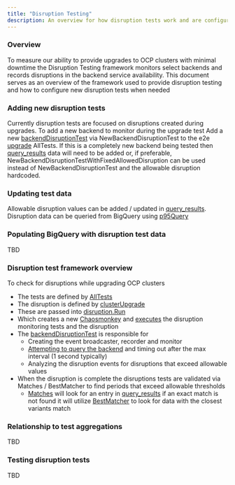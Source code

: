 ```yaml
---
title: "Disruption Testing"
description: An overview for how disruption tests work and are configured.
---
```


### Overview
To measure our ability to provide upgrades to OCP clusters with minimal
downtime the Disruption Testing framework monitors select backends and
records disruptions in the backend service availability.
This document serves as an overview of the framework used to provide
disruption testing and how to configure new disruption tests when needed


### Adding new disruption tests
Currently disruption tests are focused on disruptions created during upgrades.
To add a new backend to monitor during the upgrade test
Add a new [backendDisruptionTest](https://github.com/openshift/origin/blob/master/test/extended/util/disruption/backend_sampler_tester.go)
via NewBackendDisruptionTest to the e2e [upgrade](https://github.com/openshift/origin/blob/master/test/e2e/upgrade/upgrade.go) AllTests.
If this is a completely new backend being tested then [query_results](https://github.com/openshift/origin/blob/master/pkg/synthetictests/allowedbackenddisruption/query_results.json)
data will need to be added or, if preferable, NewBackendDisruptionTestWithFixedAllowedDisruption can be used instead of NewBackendDisruptionTest and the allowable disruption hardcoded.



### Updating test data
Allowable disruption values can be added / updated in [query_results](https://github.com/openshift/origin/blob/master/pkg/synthetictests/allowedbackenddisruption/query_results.json).
Disruption data can be queried from BigQuery using [p95Query](https://github.com/openshift/origin/blob/master/pkg/synthetictests/allowedbackenddisruption/types.go)


### Populating BigQuery with disruption test data
TBD


### Disruption test framework overview
To check for disruptions while upgrading OCP clusters 
* The tests are defined by [AllTests](https://github.com/neisw/origin/blob/46f376386ab74ecfe0091552231d378adf24d5ea/test/e2e/upgrade/upgrade.go#L53)
* The disruption is defined by [clusterUpgrade](https://github.com/neisw/origin/blob/46f376386ab74ecfe0091552231d378adf24d5ea/test/e2e/upgrade/upgrade.go#L270)
* These are passed into [disruption.Run](https://github.com/neisw/origin/blob/2a97f51d4981a12f0cadad53db133793406db575/test/extended/util/disruption/disruption.go#L81)
* Which creates a new [Chaosmonkey](https://github.com/neisw/origin/blob/59599fad87743abf4c84f05952552e6d42728781/vendor/k8s.io/kubernetes/test/e2e/chaosmonkey/chaosmonkey.go#L48) and [executes](https://github.com/neisw/origin/blob/59599fad87743abf4c84f05952552e6d42728781/vendor/k8s.io/kubernetes/test/e2e/chaosmonkey/chaosmonkey.go#L78) the disruption monitoring tests and the disruption
* The [backendDisruptionTest](https://github.com/neisw/origin/blob/0c50d9d8bedbd2aa0af5c8a583418601891ee9d4/test/extended/util/disruption/backend_sampler_tester.go#L34) is responsible for
  * Creating the event broadcaster, recorder and monitor
  * [Attempting to query the backend](backend_queries.md) and timing out after the max interval (1 second typically)
  * Analyzing the disruption events for disruptions that exceed allowable values
* When the disruption is complete the disruptions tests are validated via Matches / BestMatcher to find periods that exceed allowable thresholds
  * [Matches](https://github.com/neisw/origin/blob/43d9e9332d5fb148b2e68804200a352a9bc683a5/pkg/synthetictests/allowedbackenddisruption/matches.go#L11) will look for an entry in [query_results](https://github.com/openshift/origin/blob/master/pkg/synthetictests/allowedbackenddisruption/query_results.json) if an exact match is not found it will utilize [BestMatcher](https://github.com/neisw/origin/blob/4e8f0ba818ed5e89cf09bf2902be857859a2125c/pkg/synthetictests/historicaldata/types.go#L128) to look for data with the closest variants match

### Relationship to test aggregations
TBD

### Testing disruption tests
TBD